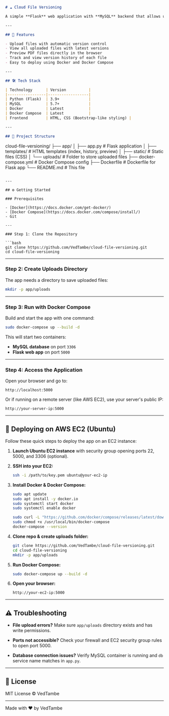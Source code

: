 ```markdown
# ☁️ Cloud File Versioning

A simple **Flask** web application with **MySQL** backend that allows users to upload files with automatic versioning, preview PDFs, and view file history — all powered by **Docker Compose** for easy deployment!

---

## 🚀 Features

- Upload files with automatic version control
- View all uploaded files with latest versions
- Preview PDF files directly in the browser
- Track and view version history of each file
- Easy to deploy using Docker and Docker Compose

---

## 🛠️ Tech Stack

| Technology      | Version          |
|-----------------|------------------|
| Python (Flask)  | 3.9+             |
| MySQL           | 5.7+             |
| Docker          | Latest           |
| Docker Compose  | Latest           |
| Frontend        | HTML, CSS (Bootstrap-like styling) |

---

## 📁 Project Structure

```

cloud-file-versioning/
├── app/
│   ├── app.py               # Flask application
│   ├── templates/           # HTML templates (index, history, preview)
│   ├── static/              # Static files (CSS)
│   └── uploads/             # Folder to store uploaded files
├── docker-compose.yml       # Docker Compose config
├── Dockerfile               # Dockerfile for Flask app
└── README.md                # This file

````

---

## ⚙️ Getting Started

### Prerequisites

- [Docker](https://docs.docker.com/get-docker/)
- [Docker Compose](https://docs.docker.com/compose/install/)
- Git

---

### Step 1: Clone the Repository

```bash
git clone https://github.com/VedTambe/cloud-file-versioning.git
cd cloud-file-versioning
````

---

### Step 2: Create Uploads Directory

The app needs a directory to save uploaded files:

```bash
mkdir -p app/uploads
```

---

### Step 3: Run with Docker Compose

Build and start the app with one command:

```bash
sudo docker-compose up --build -d
```

This will start two containers:

* **MySQL database** on port `3306`
* **Flask web app** on port `5000`

---

### Step 4: Access the Application

Open your browser and go to:

```
http://localhost:5000
```

Or if running on a remote server (like AWS EC2), use your server's public IP:

```
http://your-server-ip:5000
```

---

## 🐳 Deploying on AWS EC2 (Ubuntu)

Follow these quick steps to deploy the app on an EC2 instance:

1. **Launch Ubuntu EC2 instance** with security group opening ports 22, 5000, and 3306 (optional).

2. **SSH into your EC2:**

   ```bash
   ssh -i /path/to/key.pem ubuntu@your-ec2-ip
   ```

3. **Install Docker & Docker Compose:**

   ```bash
   sudo apt update
   sudo apt install -y docker.io
   sudo systemctl start docker
   sudo systemctl enable docker

   sudo curl -L "https://github.com/docker/compose/releases/latest/download/docker-compose-$(uname -s)-$(uname -m)" -o /usr/local/bin/docker-compose
   sudo chmod +x /usr/local/bin/docker-compose
   docker-compose --version
   ```

4. **Clone repo & create uploads folder:**

   ```bash
   git clone https://github.com/VedTambe/cloud-file-versioning.git
   cd cloud-file-versioning
   mkdir -p app/uploads
   ```

5. **Run Docker Compose:**

   ```bash
   sudo docker-compose up --build -d
   ```

6. **Open your browser:**

   ```
   http://your-ec2-ip:5000
   ```

---

## ⚠️ Troubleshooting

* **File upload errors?**
  Make sure `app/uploads` directory exists and has write permissions.

* **Ports not accessible?**
  Check your firewall and EC2 security group rules to open port 5000.

* **Database connection issues?**
  Verify MySQL container is running and `db` service name matches in `app.py`.

---

## 📝 License

MIT License © VedTambe

---

Made with ❤️ by VedTambe

```
